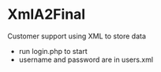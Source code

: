 # XmlA2Final
Customer support using XML to store data

- run login.php to start
- username and password are in users.xml
